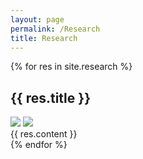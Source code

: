 ```yaml
---
layout: page
permalink: /Research
title: Research
---
```


<div class="post">
{% for res in site.research %}
    <h2 class="post-title">{{ res.title }}</h2>
    <div class="col-md-4">
      <img src="{{ site.baseurl }}{{ res.image }}"/>
      <img src="{{ site.baseurl }}{{ res.image }}"/>
    </div>
    <div class="col-md-8">
      {{ res.content }}
    </div>
{% endfor %}
</div>
